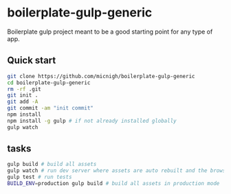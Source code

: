 # boilerplate-gulp-generic

Boilerplate gulp project meant to be a good starting point for any type of app.

## Quick start

```bash
git clone https://github.com/micnigh/boilerplate-gulp-generic
cd boilerplate-gulp-generic
rm -rf .git
git init .
git add -A
git commit -am "init commit"
npm install
npm install -g gulp # if not already installed globally
gulp watch

```

## tasks

```bash
gulp build # build all assets
gulp watch # run dev server where assets are auto rebuilt and the browser is reloaded once build is complete
gulp test # run tests
BUILD_ENV=production gulp build # build all assets in production mode

```
